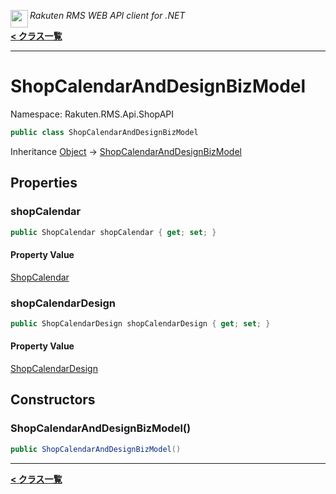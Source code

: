 <img align="left" style="height: 2em;" src="https://webservice.rakuten.co.jp/favicon.ico"><em>Rakuten RMS WEB API client for .NET</em>

[**< クラス一覧**](./)
- - -

# ShopCalendarAndDesignBizModel

Namespace: Rakuten.RMS.Api.ShopAPI

```csharp
public class ShopCalendarAndDesignBizModel
```

Inheritance [Object](https://docs.microsoft.com/en-us/dotnet/api/system.object) → [ShopCalendarAndDesignBizModel](./rakuten.rms.api.shopapi.shopcalendaranddesignbizmodel)

## Properties

### <a id="properties-shopcalendar"/>**shopCalendar**

```csharp
public ShopCalendar shopCalendar { get; set; }
```

#### Property Value

[ShopCalendar](./rakuten.rms.api.shopapi.shopcalendar)<br>

### <a id="properties-shopcalendardesign"/>**shopCalendarDesign**

```csharp
public ShopCalendarDesign shopCalendarDesign { get; set; }
```

#### Property Value

[ShopCalendarDesign](./rakuten.rms.api.shopapi.shopcalendardesign)<br>

## Constructors

### <a id="constructors-.ctor"/>**ShopCalendarAndDesignBizModel()**

```csharp
public ShopCalendarAndDesignBizModel()
```


- - -
[**< クラス一覧**](./)
